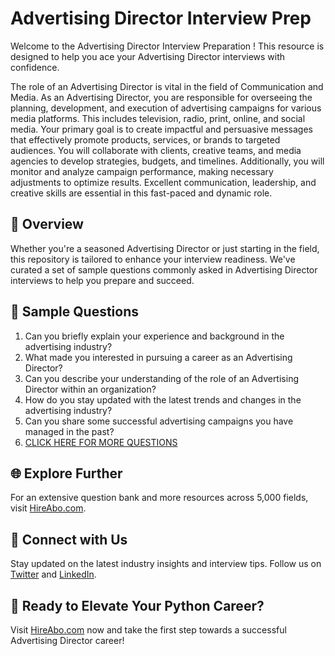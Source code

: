# Advertising Director Interview Prep

Welcome to the Advertising Director Interview Preparation ! This resource is designed to help you ace your Advertising Director interviews with confidence.

The role of an Advertising Director is vital in the field of Communication and Media. As an Advertising Director, you are responsible for overseeing the planning, development, and execution of advertising campaigns for various media platforms. This includes television, radio, print, online, and social media. Your primary goal is to create impactful and persuasive messages that effectively promote products, services, or brands to targeted audiences. You will collaborate with clients, creative teams, and media agencies to develop strategies, budgets, and timelines. Additionally, you will monitor and analyze campaign performance, making necessary adjustments to optimize results. Excellent communication, leadership, and creative skills are essential in this fast-paced and dynamic role.

## 🚀 Overview

Whether you're a seasoned Advertising Director or just starting in the field, this repository is tailored to enhance your interview readiness. We've curated a set of sample questions commonly asked in Advertising Director interviews to help you prepare and succeed.

## 📝 Sample Questions

1. Can you briefly explain your experience and background in the advertising industry?
2. What made you interested in pursuing a career as an Advertising Director?
3. Can you describe your understanding of the role of an Advertising Director within an organization?
4. How do you stay updated with the latest trends and changes in the advertising industry?
5. Can you share some successful advertising campaigns you have managed in the past?
6. [CLICK HERE FOR MORE QUESTIONS](https://hireabo.com/job/8_3_27/Advertising%20Director)

## 🌐 Explore Further

For an extensive question bank and more resources across 5,000 fields, visit [HireAbo.com](https://www.hireabo.com).

## 📱 Connect with Us

Stay updated on the latest industry insights and interview tips. Follow us on [Twitter](https://twitter.com/hireabo) and [LinkedIn](https://www.linkedin.com/in/hire-abo-3609972a8/).

## 🚀 Ready to Elevate Your Python Career?

Visit [HireAbo.com](https://www.hireabo.com) now and take the first step towards a successful Advertising Director career!